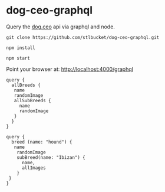 # dog-ceo-graphql

Query the <a href="https://dog.ceo/">dog.ceo</a> api via graphql and node.

```$xslt
git clone https://github.com/stlbucket/dog-ceo-graphql.git
```

```$xslt
npm install
```

```$xslt
npm start
```

Point your browser at: <a href="http://localhost:4000/graphql">http://localhost:4000/graphql</a>

```$xslt
query {
  allBreeds {
   name
   randomImage
   allSubBreeds {
     name
     randomImage
   }
  }
}
```


```$xslt
query {
  breed (name: "hound") {
   name
    randomImage
    subBreed(name: "Ibizan") {
      name,
      allImages
    }
 }
}
```